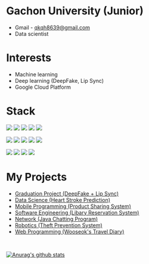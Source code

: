 # Gachon University (Junior)
* Gmail - qkqh8639@gmail.com
* Data scientist

# Interests
* Machine learning
* Deep learning (DeepFake, Lip Sync)
* Google Cloud Platform

# Stack
<img src="https://img.shields.io/badge/C-A8B9CC?style=flat-square&logo=C&logoColor=white" /> <img src="https://img.shields.io/badge/Java-007396?style=flat-square&logo=Java&logoColor=white" /> <img src="https://img.shields.io/badge/Python-3776AB?style=flat-square&logo=Python&logoColor=white" /> <img src="https://img.shields.io/badge/R-276DC3?style=flat-square&logo=R&logoColor=white" /> <img src="https://img.shields.io/badge/AndroidStudio-3DDC84?style=flat-square&logo=AndroidStudio&logoColor=white" />
<br>

<img src="https://img.shields.io/badge/Firebase-FFCA28?style=flat-square&logo=Firebase&logoColor=white" /> <img src="https://img.shields.io/badge/MySQL-4479A1?style=flat-square&logo=MySQL&logoColor=white" /> <img src="https://img.shields.io/badge/Github-181717?style=flat-square&logo=Github&logoColor=white" /> <img src="https://img.shields.io/badge/GoogleColab-F9AB00?style=flat-square&logo=GoogleColab&logoColor=white" /> <img src="https://img.shields.io/badge/Kaggle-20BEFF?style=flat-square&logo=Kaggle&logoColor=white" />
<br>

<img src="https://img.shields.io/badge/JavaScript-F7DF1E?style=flat-square&logo=JavaScript&logoColor=white" /> <img src="https://img.shields.io/badge/HTML5-E34F26?style=flat-square&logo=HTML5&logoColor=white" /> <img src="https://img.shields.io/badge/CSS3-1572B6?style=flat-square&logo=CSS3&logoColor=white" /> <img src="https://img.shields.io/badge/PHP-777BB4?style=flat-square&logo=PHP&logoColor=white" />
<br>

# My Projects
* [Graduation Project (DeepFake + Lip Sync)](https://github.com/dntjr41/Graduation_project)
* [Data Science (Heart Stroke Prediction)](https://github.com/dntjr41/Data-Science_Term-Project)
* [Mobile Programming (Product Sharing System)](https://github.com/dntjr41/Mobile-Programming-14_term-project)
* [Software Engineering (Libary Reservation System)](https://github.com/dntjr41/Software_Engineering-Library_Reservation_Sys)
* [Network (Java Chatting Program)](https://github.com/dntjr41/NW_termproject_Team10)
* [Robotics (Theft Prevention System)](https://github.com/dntjr41/Robotics-Theft_Prevention_System)
* [Web Programming (Wooseok's Travel Diary)](https://github.com/dntjr41/Web_programming-Wooseok_travel_diary)
<br>

[![Anurag's github stats](https://github-readme-stats.vercel.app/api?username=dntjr41)](https://github.com/anuraghazra/github-readme-stats)
